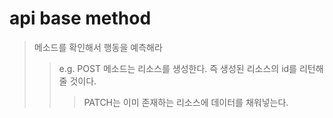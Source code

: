 # api base method

> 메소드를 확인해서 행동을 예측해라
>
> > e.g. POST 메소드는 리소스를 생성한다. 즉 생성된 리소스의 id를 리턴해 줄 것이다.
> >
> > > PATCH는 이미 존재하는 리소스에 데이터를 채워넣는다.
